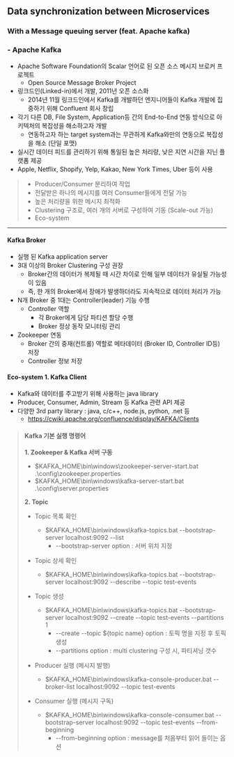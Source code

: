 ## Data synchronization between Microservices

### With a Message queuing server (feat. Apache kafka)

### - Apache Kafka

- Apache Software Foundation의 Scalar 언어로 된 오픈 소스 메시지 브로커 프로젝트
  - Open Source Message Broker Project
- 링크드인(Linked-in)에서 개발, 2011년 오픈 소스화
  - 2014년 11월 링크드인에서 Kafka를 개발하던 엔지니어들이 Kafka 개발에 집중하기 위해 Confluent 회사 창립
- 각기 다른 DB, File System, Application등 간의 End-to-End 연동 방식으로 아키텍처의 복잡성을 해소하고자 개발
  - 연동하고자 하는 target system과는 무관하게 Kafka와만의 연동으로 복잡성을 해소 (단일 포맷)
- 실시간 데이터 피드를 관리하기 위해 통일된 높은 처리량, 낮은 지연 시간을 지닌 플랫폼 제공
- Apple, Netflix, Shopify, Yelp, Kakao, New York Times, Uber 등이 사용

> - Producer/Consumer 분리하여 작업
> - 전달받은 하나의 메시지를 여러 Consumer들에게 전달 가능
> - 높은 처리량을 위한 메시지 최적화
> - Clustering 구조로, 여러 개의 서버로 구성하여 기동 (Scale-out 가능)
> - Eco-system

---

#### Kafka Broker

- 실행 된 Kafka application server
- 3대 이상의 Broker Clustering 구성 권장
  - Broker간의 데이터가 복제될 때 시간 차이로 인해 일부 데이터가 유실될 가능성이 있음
  - 즉, 한 개의 Broker에서 장애가 발생하더라도 지속적으로 데이터 처리가 가능
- N개 Broker 중 1대는 Controller(leader) 기능 수행
  - Controller 역할
    - 각 Broker에게 담당 파티션 할당 수행
    - Broker 정상 동작 모니터링 관리
- Zookeeper 연동
  - Broker 간의 중재(컨트롤) 역할로 메타데이터 (Broker ID, Controller ID등) 저장
  - Controller 정보 저장

#### Eco-system 1. Kafka Client

- Kafka와 데이터를 주고받기 위해 사용하는 java library
- Producer, Consumer, Admin, Stream 등 Kafka 관련 API 제공
- 다양한 3rd party library : java, c/c++, node.js, python, .net 등
  - https://cwiki.apache.org/confluence/display/KAFKA/Clients

> #### Kafka 기본 실행 명령어
> **1. Zookeeper & Kafka 서버 구동**
> - $KAFKA_HOME\bin\windows\zookeeper-server-start.bat .\config\zookeeper.properties
> - $KAFKA_HOME\bin\windows\kafka-server-start.bat .\config\server.properties
> 
> **2. Topic**
> - Topic 목록 확인
>   - $KAFKA_HOME\bin\windows\kafka-topics.bat --bootstrap-server localhost:9092 --list
>     - --bootstrap-server option : 서버 위치 지정
>      
> 
> - Topic 상세 확인
>   - $KAFKA_HOME\bin\windows\kafka-topics.bat --bootstrap-server localhost:9092 --describe --topic test-events
>   
> 
> - Topic 생성
>   - $KAFKA_HOME\bin\windows\kafka-topics.bat --bootstrap-server localhost:9092 --create --topic test-events --partitions 1
>     - --create --topic ${topic name} option : 토픽 명을 지정 후 토픽 생성
>     - --partitions option : multi clustering 구성 시, 파티셔닝 갯수
>     
> 
> - Producer 실행 (메시지 발행)
>   - $KAFKA_HOME\bin\windows\kafka-console-producer.bat --broker-list localhost:9092 --topic test-events
> 
> 
> - Consumer 실행 (메시지 구독)
>   - $KAFKA_HOME\bin\windows\kafka-console-consumer.bat --bootstrap-server localhost:9092 --topic test-events --from-beginning
>     - --from-beginning option : message를 처음부터 읽어 들이는 옵션

